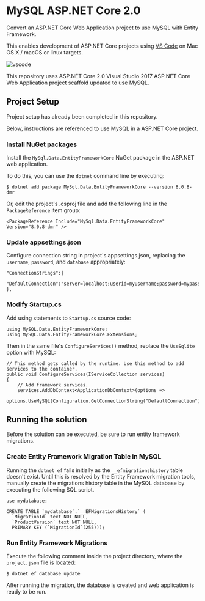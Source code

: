 # MySQL ASP.NET Core 2.0

Convert an ASP.NET Core Web Application project to use MySQL with Entity Framework.

This enables development of ASP.NET Core projects using [VS Code](https://code.visualstudio.com/) on Mac OS X / macOS or linux targets.

![vscode](http://labs.jasonsturges.com/coreclr/mysql-dotnet-core.png)

This repository uses ASP.NET Core 2.0 Visual Studio 2017 ASP.NET Core Web Application project scaffold updated to use MySQL.


## Project Setup

Project setup has already been completed in this repository.

Below, instructions are referenced to use MySQL in a ASP.NET Core project.


### Install NuGet packages

Install the `MySql.Data.EntityFrameworkCore` NuGet package in the ASP.NET web application.

To do this, you can use the `dotnet` command line by executing:

    $ dotnet add package MySql.Data.EntityFrameworkCore --version 8.0.8-dmr

Or, edit the project's .csproj file and add the following line in the `PackageReference` item group:

    <PackageReference Include="MySql.Data.EntityFrameworkCore" Version="8.0.8-dmr" />


### Update appsettings.json

Configure connection string in project's appsettings.json, replacing the `username`, `password`, and `database` appropriately:

    "ConnectionStrings":{
        "DefaultConnection":"server=localhost;userid=myusername;password=mypassword;database=mydatabase;"
    },


### Modify Startup.cs

Add using statements to `Startup.cs` source code:

    using MySQL.Data.EntityFrameworkCore;
    using MySQL.Data.EntityFrameworkCore.Extensions;

Then in the same file's `ConfigureServices()` method, replace the `UseSqlite` option with MySQL:

    // This method gets called by the runtime. Use this method to add services to the container.
    public void ConfigureServices(IServiceCollection services)
    {
        // Add framework services.
        services.AddDbContext<ApplicationDbContext>(options =>
                options.UseMySQL(Configuration.GetConnectionString("DefaultConnection")));


## Running the solution

Before the solution can be executed, be sure to run entity framework migrations.


### Create Entity Framework Migration Table in MySQL

Running the `dotnet ef` fails initially as the `__efmigrationshistory` table doesn't exist.  Until this is resolved by the Entity Framework migration tools, manually create the migrations history table in the MySQL database by executing the following SQL script.

    use mydatabase;

    CREATE TABLE `mydatabase`.`__EFMigrationsHistory` (
      `MigrationId` text NOT NULL,
      `ProductVersion` text NOT NULL,
      PRIMARY KEY (`MigrationId`(255)));


### Run Entity Framework Migrations

Execute the following comment inside the project directory, where the `project.json` file is located:

    $ dotnet ef database update

After running the migration, the database is created and web application is ready to be run.
